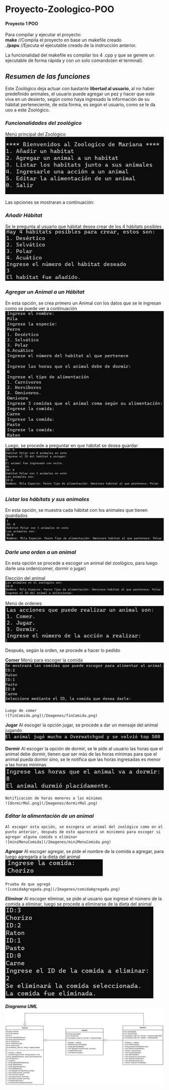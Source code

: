 # Proyecto-Zoologico-POO
#### Proyecto 1 POO	

Para compilar y ejecutar el proyecto:   
    **make**  //Compila el proyecto en base un makefile creado  
    **./papu** //Ejecuta el ejecutable creado de la instrucción anterior.
    
La funcionalidad del makefile es compilar los 4 .cpp y que se genere un ejecutable de forma rápida y con un solo comando(en el terminal).

## ***Resumen de las funciones***
Este Zoológico deja actuar con bastante **libertad al usuario**, al no haber predefinido animales, el usuario puede agregar un pez y hacer que este viva en un desierto, según como haya ingresado la información de su hábitat perteneciente, de esta forma, es según el usuario, como se le da uso a este Zoológico.

### ***Funcionalidades del zoológico***
Menú principal del Zoológico
![menuZoo.png](/Imagenes/menuZoo.png)

Las opciones se mostraran a continuación: 

### ***Añadir Hábitat***
Se le pregunta al usuario que hábitat desea crear de los 4 hábitats posibles
![opcion1.png](/Imagenes/opcion1.png)

### ***Agregar un Animal a un Hábitat***
En esta opción, se crea primero un Animal con los datos que se le ingresan como se puede ver a continuación
![crearAnimal.png](/Imagenes/crearAnimal.png)

Luego, se procede a preguntar en que hábitat se desea guardar
![guardarAnimal.png](/Imagenes/guardarAnimal.png)

### ***Listar los hábitats y sus animales***
En esta opción, se muestra cada hábitat con los animales que tienen guardados
![listarHabitats.png](/Imagenes/listarHabitats.png)

### ***Darle una orden a un animal***
En esta opción se procede a escoger un animal del zoológico, para luego darle una orden(comer, dormir o jugar)

Elección del animal
![eleccionAnimal.png](/Imagenes/eleccionAnimal.png)

Menú de ordenes
![menuOrdenes.png](/Imagenes/menuOrdenes.png)

Después, según la orden, se procede a hacer lo pedido

**Comer**
    Menú para escoger la comida
    ![menuComidas.png](/Imagenes/menuComidas.png)
    
    Luego de comer
    ![finComida.png](/Imagenes/finComida.png)

**Jugar**
    Al escoger la opción jugar, se procede a dar un mensaje del animal jugando
    ![mensajeJugar.png](/Imagenes/mensajeJugar.png)

**Dormir**
    Al escoger la opción de dormir, se le pide al usuario las horas que el animal debe dormir, tienen que ser más de las horas mínimas para que el animal pueda dormir sino, se le notifica que las horas ingresadas es menor a las horas mínimas
    ![dormirBien.png](/Imagenes/dormirBien.png)

    Notificación de horas menores a las mínimas
    ![dormirMal.png](/Imagenes/dormirMal.png)

### ***Editar la alimentación de un animal***
    Al escoger esta opción, se escogera un animal del zoológico como en el punto anterior, después de esto aparecerá un minimenú para escoger si agregar alguna comida o eliminar
    ![miniMenuComida](/Imagenes/miniMenuComida.png)

***Agregar***
    Al escoger agregar, se pide el nombre de la comida a agregar, para luego agregarla a la dieta del animal
    ![agregarComida.png](/Imagenes/agregarComida.png)

    Prueba de que agregó
    ![comidaAgregada.png](/Imagenes/comidaAgregada.png)

***Eliminar***
    Al escoger eliminar, se pide al usuario que ingrese el número de la comida a eliminar, luego se procede a eliminarse de la dieta del animal
    ![eliminarComida](/Imagenes/eliminarComida.png)

***Diagrama UML***
![UML](/Imagenes/imagen.jpg)

